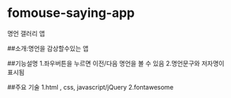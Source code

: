 # fomouse-saying-app
명언 갤러리 앱


##소개:명언을 감상할수있는 앱

##기능설명
1.좌우버튼을 누르면 이전/다음 명언을 볼 수 있음
2.명언문구와 저자명이 표시됨

##주요 기술
1.html , css, javascript/jQuery
2.fontawesome
